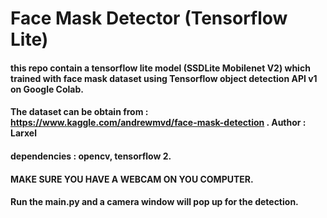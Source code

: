 # Face Mask Detector (Tensorflow Lite)

#### this repo contain a tensorflow lite model (SSDLite Mobilenet V2) which trained with face mask dataset using Tensorflow object detection API v1 on Google Colab.

#### The dataset can be obtain from : https://www.kaggle.com/andrewmvd/face-mask-detection . Author : Larxel

#### dependencies : opencv, tensorflow 2.

#### MAKE SURE YOU HAVE A WEBCAM ON YOU COMPUTER.

#### Run the main.py and a camera window will pop up for the detection.
